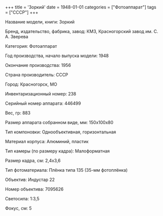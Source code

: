 +++
title = 'Зоркий'
date = 1948-01-01
categories = ["Фотоаппарат"]
tags = ["СССР"]
+++

Название модели, книги: Зоркий

Бренд, издательство, фабрика, завод: КМЗ, Красногорский завод им. С. А. Зверева

Категория: Фотоаппарат

Год производства, начало выпуска модели: 1948

Окончание производства: 1956

Страна производитель: СССР

Город: Красногорск, МО

Инвентаризационный номер: 238

Серийный номер аппарата: 446499

Вес, гр: 883

Размер аппарата  собранном виде, мм: 150х100х80

Тип компоновки: Однообъективная, горизонтальная

Материал корпуса: Алюминий, пластик

Тип камеры (по размеру кадра): Малоформатная

Размер кадра, см: 2,4x3,6

Тип фотоматериала: Плёнка типа 135 (35-мм фотоплёнка)

Объектив: Индустар 22

Номер объектива: 7095626

Светосила: 1:3,5

Фокус, см: 5

